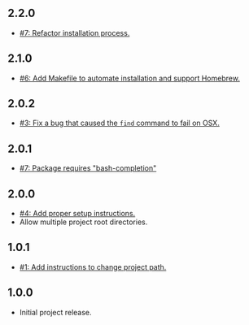 ## 2.2.0
* [#7: Refactor installation process.](https://github.com/haensl/goto/issues/12)

## 2.1.0
* [#6: Add Makefile to automate installation and support Homebrew.](https://github.com/haensl/goto/issues/6)

## 2.0.2
* [#3: Fix a bug that caused the `find` command to fail on OSX.](https://github.com/haensl/goto/issues/3)

## 2.0.1
* [#7: Package requires "bash-completion"](https://github.com/haensl/goto/issues/7)

## 2.0.0
* [#4: Add proper setup instructions.](https://github.com/haensl/goto/issues/4)
* Allow multiple project root directories.

## 1.0.1
* [#1: Add instructions to change project path.](https://github.com/haensl/goto/issues/1)

## 1.0.0
* Initial project release.
